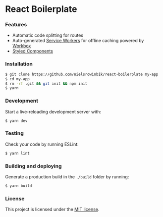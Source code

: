 # React Boilerplate

### Features

- Automatic code splitting for routes
- Auto-generated [Service Workers](https://developers.google.com/web/fundamentals/getting-started/primers/service-workers) for offline caching powered by [Workbox](https://developers.google.com/web/tools/workbox/)
- [Styled Components](https://github.com/styled-components/styled-components)

### Installation

```sh
$ git clone https://github.com/nielsrowinbik/react-boilerplate my-app
$ cd my-app
$ rm -rf .git && git init && npm init
$ yarn
```

### Development

Start a live-reloading development server with:

```sh
$ yarn dev
```

### Testing

Check your code by running ESLint:

```sh
$ yarn lint
```

### Building and deploying

Generate a production build in the `./build` folder by running:

```sh
$ yarn build
```

### License

This project is licensed under the [MIT license](LICENSE).
